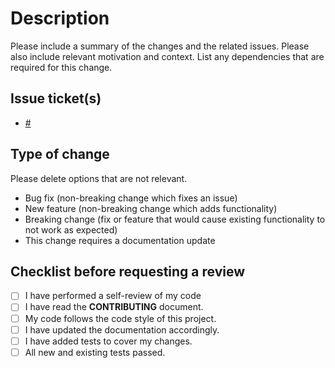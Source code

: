 # Description

Please include a summary of the changes and the related issues. Please also include relevant motivation and context. List any dependencies that are required for this change.

## Issue ticket(s)
- [#<NUMBER>](LINK)

## Type of change
Please delete options that are not relevant.

- Bug fix (non-breaking change which fixes an issue)
- New feature (non-breaking change which adds functionality)
- Breaking change (fix or feature that would cause existing functionality to not work as expected)
- This change requires a documentation update

## Checklist before requesting a review
- [ ] I have performed a self-review of my code
- [ ] I have read the **CONTRIBUTING** document.
- [ ] My code follows the code style of this project.
- [ ] I have updated the documentation accordingly.
- [ ] I have added tests to cover my changes.
- [ ] All new and existing tests passed.
